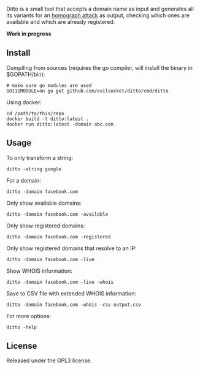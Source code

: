 Ditto is a small tool that accepts a domain name as input and generates all its variants for an [homograph attack](https://en.wikipedia.org/wiki/IDN_homograph_attack) as output, checking which ones are available and which are already registered.

**Work in progress**

## Install

Compiling from sources (requires the go compiler, will install the binary in $GOPATH/bin):

    # make sure go modules are used
    GO111MODULE=on go get github.com/evilsocket/ditto/cmd/ditto

Using docker:

    cd /path/to/this/repo
    docker build -t ditto:latest .
    docker run ditto:latest -domain abc.com

## Usage

To only transform a string:

    ditto -string google

For a domain:

    ditto -domain facebook.com

Only show available domains:

    ditto -domain facebook.com -available

Only show registered domains:

    ditto -domain facebook.com -registered

Only show registered domains that resolve to an IP:
    
    ditto -domain facebook.com -live

Show WHOIS information:

    ditto -domain facebook.com -live -whois

Save to CSV file with extended WHOIS information:

    ditto -domain facebook.com -whois -csv output.csv

For more options:
    
    ditto -help

## License

Released under the GPL3 license.
